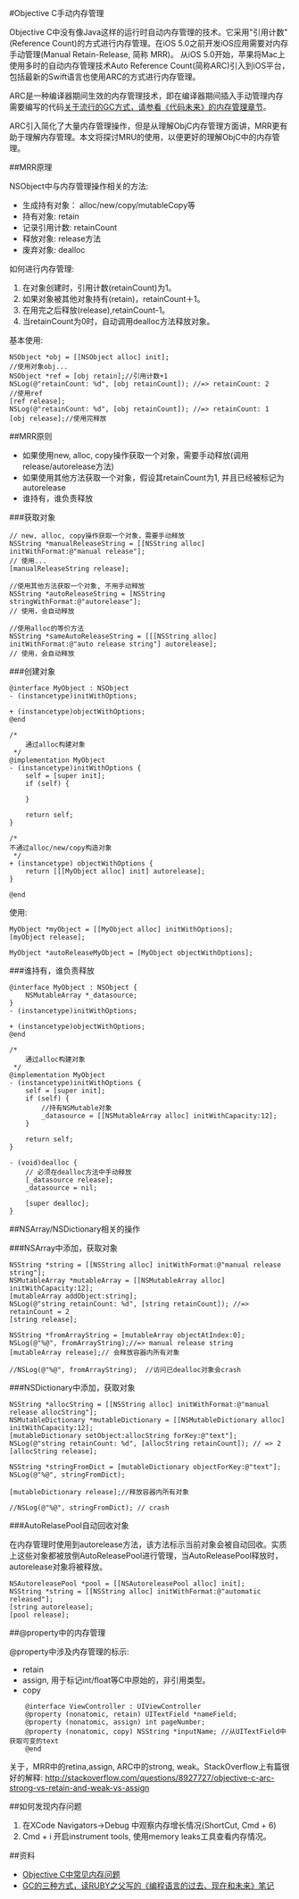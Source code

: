 #Objective C手动内存管理

Objective C中没有像Java这样的运行时自动内存管理的技术。它采用"引用计数"(Reference Count)的方式进行内存管理。在iOS 5.0之前开发iOS应用需要对内存手动管理(Manual Retain-Release, 简称 MRR)。
从iOS 5.0开始，苹果将Mac上使用多时的自动内存管理技术Auto Reference Count(简称ARC)引入到iOS平台，包括最新的Swift语言也使用ARC的方式进行内存管理。

ARC是一种编译器期间生效的内存管理技术，即在编译器期间插入手动管理内存需要编写的代码[关于流行的GC方式，请参看《代码未来》的内存管理章节](http://www.cppblog.com/TianShiDeBaiGu/archive/2014/01/17/205450.html)。

ARC引入简化了大量内存管理操作，但是从理解ObjC内存管理方面讲，MRR更有助于理解内存管理。本文将探讨MRU的使用，以便更好的理解ObjC中的内存管理。

##MRR原理

NSObject中与内存管理操作相关的方法:

* 生成持有对象： alloc/new/copy/mutableCopy等
* 持有对象: retain
* 记录引用计数: retainCount
* 释放对象: release方法
* 废弃对象: dealloc

如何进行内存管理:

1. 在对象创建时，引用计数(retainCount)为1。
2. 如果对象被其他对象持有(retain)，retainCount＋1。
3. 在用完之后释放(release),retainCount-1。
4. 当retainCount为0时，自动调用dealloc方法释放对象。

基本使用:

	NSObject *obj = [[NSObject alloc] init];
    //使用对象obj...
    NSObject *ref = [obj retain];//引用计数+1
    NSLog(@"retainCount: %d", [obj retainCount]); //=> retainCount: 2
    //使用ref
    [ref release];
    NSLog(@"retainCount: %d", [obj retainCount]); //=> retainCount: 1
    [obj release];//使用完释放

##MRR原则

* 如果使用new, alloc, copy操作获取一个对象，需要手动释放(调用release/autorelease方法)
* 如果使用其他方法获取一个对象，假设其retainCount为1, 并且已经被标记为autorelease
* 谁持有，谁负责释放

###获取对象

    // new, alloc, copy操作获取一个对象，需要手动释放
    NSString *manualReleaseString = [[NSString alloc] initWithFormat:@"manual release"];
    // 使用...
    [manualReleaseString release];

    //使用其他方法获取一个对象, 不用手动释放
    NSString *autoReleaseString = [NSString stringWithFormat:@"autorelease"];
    // 使用，会自动释放

    //使用alloc的等价方法
    NSString *sameAutoReleaseString = [[[NSString alloc] initWithFormat:@"auto release string"] autorelease];
    // 使用，会自动释放

###创建对象

	@interface MyObject : NSObject
	- (instancetype)initWithOptions;
	
	+ (instancetype)objectWithOptions;
	@end
	
	/*
	    通过alloc构建对象
	 */
	@implementation MyObject
	- (instancetype)initWithOptions {
	    self = [super init];
	    if (self) {
	
	    }
	
	    return self;
	}
	
	/*
	不通过alloc/new/copy构造对象
	 */
	+ (instancetype) objectWithOptions {
	    return [[[MyObject alloc] init] autorelease];
	}
	
	@end

使用:

	MyObject *myObject = [[MyObject alloc] initWithOptions];
    [myObject release];

    MyObject *autoReleaseMyObject = [MyObject objectWithOptions];

###谁持有，谁负责释放


	@interface MyObject : NSObject {
	    NSMutableArray *_datasource;
	}
	- (instancetype)initWithOptions;
	
	+ (instancetype)objectWithOptions;
	@end
	
	/*
	    通过alloc构建对象
	 */
	@implementation MyObject
	- (instancetype)initWithOptions {
	    self = [super init];
	    if (self) {
	    	//持有NSMutable对象
	        _datasource = [[NSMutableArray alloc] initWithCapacity:12];
	    }
	
	    return self;
	}
	
	- (void)dealloc {
		// 必须在dealloc方法中手动释放
	    [_datasource release];
	    _datasource = nil;
	
	    [super dealloc];
	}


##NSArray/NSDictionary相关的操作

###NSArray中添加，获取对象	

	NSString *string = [[NSString alloc] initWithFormat:@"manual release string"];
    NSMutableArray *mutableArray = [[NSMutableArray alloc] initWithCapacity:12];
    [mutableArray addObject:string];
    NSLog(@"string retainCount: %d", [string retainCount]); //=> retainCount = 2
    [string release];

    NSString *fromArrayString = [mutableArray objectAtIndex:0];
    NSLog(@"%@", fromArrayString);//=> manual release string
    [mutableArray release];// 会释放容器内所有对象
    
	//NSLog(@"%@", fromArrayString);  //访问已dealloc对象会crash


###NSDictionary中添加，获取对象
	
    NSString *allocString = [[NSString alloc] initWithFormat:@"manual release allocString"];
    NSMutableDictionary *mutableDictionary = [[NSMutableDictionary alloc] initWithCapacity:12];
    [mutableDictionary setObject:allocString forKey:@"text"];
    NSLog(@"string retainCount: %d", [allocString retainCount]); // => 2
    [allocString release];

    NSString *stringFromDict = [mutableDictionary objectForKey:@"text"];
    NSLog(@"%@", stringFromDict);

    [mutableDictionary release];//释放容器内所有对象

	//NSLog(@"%@", stringFromDict); // crash

###AutoRelasePool自动回收对象

在内存管理时使用到autorelease方法，该方法标示当前对象会被自动回收。实质上这些对象都被放倒AutoReleasePool进行管理，当AutoReleasePool释放时，autorelease对象将被释放。

	NSAutoreleasePool *pool = [[NSAutoreleasePool alloc] init];
    NSString *string = [[NSString alloc] initWithFormat:@"automatic released"];
    [string autorelease];
    [pool release];

##@property中的内存管理

@property中涉及内存管理的标示:

* retain
* assign, 用于标记int/float等C中原始的，非引用类型。
* copy	

```
	@interface ViewController : UIViewController
	@property (nonatomic, retain) UITextField *nameField;
	@property (nonatomic, assign) int pageNumber;
	@property (nonatomic, copy) NSString *inputName; //从UITextField中获取可变的text
	@end
```

关于，MRR中的retina,assign, ARC中的strong, weak。StackOverflow上有篇很好的解释:
<http://stackoverflow.com/questions/8927727/objective-c-arc-strong-vs-retain-and-weak-vs-assign>

##如何发现内存问题

1. 在XCode Navigators->Debug 中观察内存增长情况(ShortCut, Cmd + 6)
2. Cmd + i 开启instrument tools, 使用memory leaks工具查看内存情况。

##资料


* [Objective C中常见内存问题](http://qing.blog.sina.com.cn/1265251874/4b6a362233004gu8.html?sudaref=www.google.com.hk)
* [GC的三种方式，读RUBY之父写的《编程语言的过去、现在和未来》笔记](http://www.cppblog.com/TianShiDeBaiGu/archive/2014/01/17/205450.html)
 





